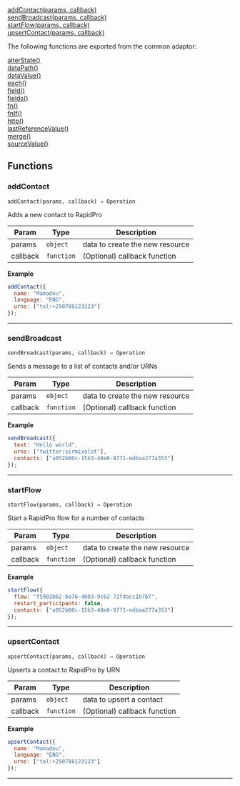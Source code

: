 <dl>
<dt>
    <a href="#addcontact">addContact(params, callback)</a></dt>
<dt>
    <a href="#sendbroadcast">sendBroadcast(params, callback)</a></dt>
<dt>
    <a href="#startflow">startFlow(params, callback)</a></dt>
<dt>
    <a href="#upsertcontact">upsertContact(params, callback)</a></dt>
</dl>

The following functions are exported from the common adaptor:
<dl>
<dt>
    <a href="/adaptors/packages/common-docs#alterstate">alterState()</a>
</dt>
<dt>
    <a href="/adaptors/packages/common-docs#datapath">dataPath()</a>
</dt>
<dt>
    <a href="/adaptors/packages/common-docs#datavalue">dataValue()</a>
</dt>
<dt>
    <a href="/adaptors/packages/common-docs#each">each()</a>
</dt>
<dt>
    <a href="/adaptors/packages/common-docs#field">field()</a>
</dt>
<dt>
    <a href="/adaptors/packages/common-docs#fields">fields()</a>
</dt>
<dt>
    <a href="/adaptors/packages/common-docs#fn">fn()</a>
</dt>
<dt>
    <a href="/adaptors/packages/common-docs#fnif">fnIf()</a>
</dt>
<dt>
    <a href="/adaptors/packages/common-docs#http">http()</a>
</dt>
<dt>
    <a href="/adaptors/packages/common-docs#lastreferencevalue">lastReferenceValue()</a>
</dt>
<dt>
    <a href="/adaptors/packages/common-docs#merge">merge()</a>
</dt>
<dt>
    <a href="/adaptors/packages/common-docs#sourcevalue">sourceValue()</a>
</dt></dl>

## Functions
### addContact

<p><code>addContact(params, callback) ⇒ Operation</code></p>

Adds a new contact to RapidPro


| Param | Type | Description |
| --- | --- | --- |
| params | <code>object</code> | data to create the new resource |
| callback | <code>function</code> | (Optional) callback function |

**Example**
```js
addContact({
  name: "Mamadou",
  language: "ENG",
  urns: ["tel:+250788123123"]
});
```

* * *

### sendBroadcast

<p><code>sendBroadcast(params, callback) ⇒ Operation</code></p>

Sends a message to a list of contacts and/or URNs


| Param | Type | Description |
| --- | --- | --- |
| params | <code>object</code> | data to create the new resource |
| callback | <code>function</code> | (Optional) callback function |

**Example**
```js
sendBroadcast({
  text: "Hello world",
  urns: ["twitter:sirmixalot"],
  contacts: ["a052b00c-15b3-48e6-9771-edbaa277a353"]
});
```

* * *

### startFlow

<p><code>startFlow(params, callback) ⇒ Operation</code></p>

Start a RapidPro flow for a number of contacts


| Param | Type | Description |
| --- | --- | --- |
| params | <code>object</code> | data to create the new resource |
| callback | <code>function</code> | (Optional) callback function |

**Example**
```js
startFlow({
  flow: "f5901b62-ba76-4003-9c62-72fdacc1b7b7",
  restart_participants: false,
  contacts: ["a052b00c-15b3-48e6-9771-edbaa277a353"]
});
```

* * *

### upsertContact

<p><code>upsertContact(params, callback) ⇒ Operation</code></p>

Upserts a contact to RapidPro by URN


| Param | Type | Description |
| --- | --- | --- |
| params | <code>object</code> | data to upsert a contact |
| callback | <code>function</code> | (Optional) callback function |

**Example**
```js
upsertContact({
  name: "Mamadou",
  language: "ENG",
  urns: ["tel:+250788123123"]
});
```

* * *

